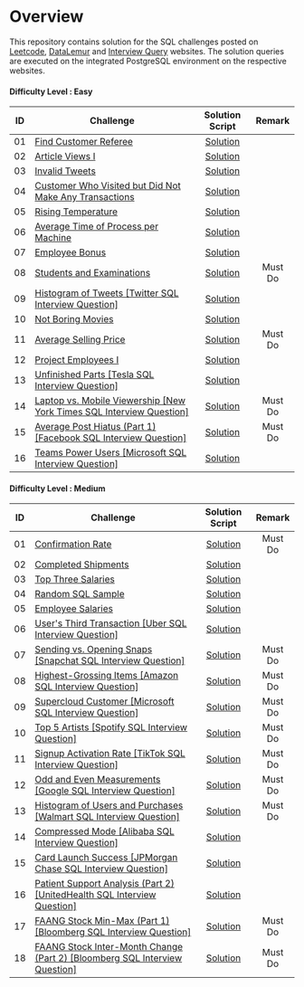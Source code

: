# Overview 

This repository contains solution for the SQL challenges posted on [Leetcode](https://leetcode.com/), [DataLemur](https://datalemur.com?referralCode=6bIgM0Po) and [Interview Query](https://www.interviewquery.com/) websites. The solution queries are executed on the integrated PostgreSQL environment on the respective websites.

#### Difficulty Level : Easy

| ID | Challenge | Solution Script | Remark |
|:------:|------------|:---------:|:---------:|
| 01 | [Find Customer Referee](https://leetcode.com/problems/find-customer-referee/description/?envType=study-plan-v2&envId=top-sql-50) | [Solution](Scripts/Easy/01_find_customer_referee.sql) |
| 02 | [Article Views I](https://leetcode.com/problems/article-views-i/description/?envType=study-plan-v2&envId=top-sql-50) | [Solution](Scripts/Easy/02_Article_Views_I.sql) |
| 03 | [Invalid Tweets](https://leetcode.com/problems/invalid-tweets/description/?envType=study-plan-v2&envId=top-sql-50) | [Solution](Scripts/Easy/03_Invalid_Tweets.sql) |
| 04 | [Customer Who Visited but Did Not Make Any Transactions](https://leetcode.com/problems/customer-who-visited-but-did-not-make-any-transactions/description/?envType=study-plan-v2&envId=top-sql-50) | [Solution](Scripts/Easy/04_Customer_Who_Visited_but_Did_Not_Make_Any_Transactions.sql) |
| 05 | [Rising Temperature](https://leetcode.com/problems/rising-temperature/description/?envType=study-plan-v2&envId=top-sql-50) | [Solution](Scripts/Easy/05_Rising_Temperature.sql) |
| 06 | [Average Time of Process per Machine](https://leetcode.com/problems/average-time-of-process-per-machine/?envType=study-plan-v2&envId=top-sql-50) | [Solution](Scripts/Easy/06_Average_Time_of_Process_per_Machine.sql) |
| 07 | [Employee Bonus](https://leetcode.com/problems/employee-bonus/editorial/?envType=study-plan-v2&envId=top-sql-50) | [Solution](Scripts/Easy/07_Employee_Bonus.sql) |
| 08 | [Students and Examinations](https://leetcode.com/problems/students-and-examinations/submissions/1248811595/?envType=study-plan-v2&envId=top-sql-50) | [Solution](Scripts/Easy/08_Students_and_Examinations.sql) | Must Do
| 09 | [Histogram of Tweets [Twitter SQL Interview Question]](https://datalemur.com/questions/sql-histogram-tweets) | [Solution](Scripts/Easy/09-sql-histogram-tweets.sql) |
| 10 | [Not Boring Movies](https://leetcode.com/problems/not-boring-movies/description/?envType=study-plan-v2&envId=top-sql-50) | [Solution](Scripts/Easy/10-not-boring-movies.sql) |
| 11 | [Average Selling Price](https://leetcode.com/problems/average-selling-price/description/?envType=study-plan-v2&envId=top-sql-50) | [Solution](Scripts/Easy/11-average-selling-price.sql) | Must Do
| 12 | [Project Employees I](https://leetcode.com/problems/project-employees-i/description/?envType=study-plan-v2&envId=top-sql-50) | [Solution](Scripts/Easy/12-project-employees-i.sql) |
| 13 | [Unfinished Parts [Tesla SQL Interview Question]](https://datalemur.com/questions/tesla-unfinished-parts) | [Solution](Scripts/Easy/13-tesla-unfinished-parts.sql) |
| 14 | [Laptop vs. Mobile Viewership [New York Times SQL Interview Question]](https://datalemur.com/questions/laptop-mobile-viewership) | [Solution](Scripts/Easy/14-laptop-mobile-viewership.sql) | Must Do
| 15 | [Average Post Hiatus (Part 1) [Facebook SQL Interview Question]](https://datalemur.com/questions/sql-average-post-hiatus-1) | [Solution](Scripts/Easy/15-sql-average-post-hiatus-1.sql) | Must Do
| 16 | [Teams Power Users [Microsoft SQL Interview Question]](https://datalemur.com/questions/teams-power-users) | [Solution](Scripts/Easy/16-teams-power-users.sql) | 

#### Difficulty Level : Medium

| ID | Challenge | Solution Script | Remark |
|:------:|------------|:---------:|:---------:|
| 01 | [Confirmation Rate](https://leetcode.com/problems/confirmation-rate/submissions/1248846400/?envType=study-plan-v2&envId=top-sql-50) | [Solution](Scripts/Medium/01_Confirmation_Rate.sql) | Must Do
| 02 | [Completed Shipments](https://www.interviewquery.com/questions/completed-shipments) | [Solution](Scripts/Medium/02_Completed_Shipments.sql) |
| 03 | [Top Three Salaries](https://www.interviewquery.com/questions/top-three-salaries) | [Solution](Scripts/Medium/03-top-three-salaries.sql) |
| 04 | [Random SQL Sample](https://www.interviewquery.com/questions/random-sql-sample) | [Solution](Scripts/Medium/04-random-sql-sample.sql) |
| 05 | [Employee Salaries](https://www.interviewquery.com/questions/employee-salaries) | [Solution](Scripts/Medium/05-employee-salaries.sql) |
| 06 | [User's Third Transaction [Uber SQL Interview Question]](https://datalemur.com/questions/sql-third-transaction) | [Solution](Scripts/Medium/06-sql-third-transaction.sql) |
| 07 | [Sending vs. Opening Snaps [Snapchat SQL Interview Question]](https://datalemur.com/questions/time-spent-snaps) | [Solution](Scripts/Medium/07-time-spent-snaps.sql) | Must Do
| 08 | [Highest-Grossing Items [Amazon SQL Interview Question]](https://datalemur.com/questions/sql-highest-grossing) | [Solution](Scripts/Medium/08-sql-highest-grossing.sql) | Must Do
| 09 | [Supercloud Customer [Microsoft SQL Interview Question]](https://datalemur.com/questions/supercloud-customer) | [Solution](Scripts/Medium/09-supercloud-customer.sql) | Must Do
| 10 | [Top 5 Artists [Spotify SQL Interview Question]](https://datalemur.com/questions/top-fans-rank) | [Solution](Scripts/Medium/10-top-fans-rank.sql) | Must Do 
| 11 | [Signup Activation Rate [TikTok SQL Interview Question]](https://datalemur.com/questions/signup-confirmation-rate) | [Solution](Scripts/Medium/11-signup-confirmation-rate.sql) | Must Do 
| 12 | [Odd and Even Measurements [Google SQL Interview Question]](https://datalemur.com/questions/odd-even-measurements) | [Solution](Scripts/Medium/12-odd-even-measurements.sql) | Must Do
| 13 | [Histogram of Users and Purchases [Walmart SQL Interview Question]](https://datalemur.com/questions/histogram-users-purchases) | [Solution](Scripts/Medium/13-histogram-users-purchases.sql) | Must Do
| 14 | [Compressed Mode [Alibaba SQL Interview Question]](https://datalemur.com/questions/alibaba-compressed-mode) | [Solution](Scripts/Medium/14-alibaba-compressed-mode.sql) | 
| 15 | [Card Launch Success [JPMorgan Chase SQL Interview Question]](https://datalemur.com/questions/card-launch-success) | [Solution](Scripts/Medium/15-card-launch-success.sql) | 
| 16 | [Patient Support Analysis (Part 2) [UnitedHealth SQL Interview Question]](https://datalemur.com/questions/uncategorized-calls-percentage) | [Solution](Scripts/Medium/16-uncategorized-calls-percentage.sql) |
| 17 | [FAANG Stock Min-Max (Part 1) [Bloomberg SQL Interview Question]](https://datalemur.com/questions/sql-bloomberg-stock-min-max-1) | [Solution](Scripts/Medium/17-sql-bloomberg-stock-min-max-1.sql) | Must Do
| 18 | [FAANG Stock Inter-Month Change (Part 2) [Bloomberg SQL Interview Question]](https://datalemur.com/questions/sql-bloomberg-stock-inter-month-percentage-2) | [Solution](Scripts/Medium/18-sql-bloomberg-stock-inter-month-percentage-2.sql) | Must Do